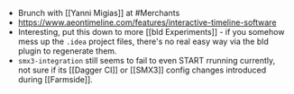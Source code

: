 - Brunch with [[Yanni Migias]] at #Merchants
- https://www.aeontimeline.com/features/interactive-timeline-software
- Interesting, put this down to more [[bld Experiments]] - if you somehow mess up the `.idea` project files, there's no real easy way via the bld plugin to regenerate them.
- `smx3-integration` still seems to fail to even START rrunning currently, not sure if its [[Dagger CI]] or [[SMX3]] config changes introduced during [[Farmside]].